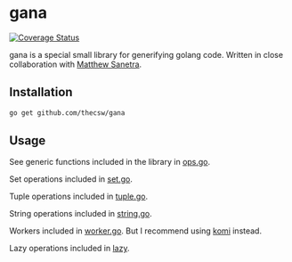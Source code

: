 # gana

[![Coverage Status](https://coveralls.io/repos/github/thecsw/gana/badge.svg?branch=main)](https://coveralls.io/github/thecsw/gana?branch=main)

gana is a special small library for generifying golang code. Written in close 
collaboration with [Matthew Sanetra](https://github.com/matthewsanetra).

## Installation

```bash
go get github.com/thecsw/gana
```

## Usage

See generic functions included in the library in [ops.go](ops.go).

Set operations included in [set.go](set.go).

Tuple operations included in [tuple.go](tuple.go).

String operations included in [string.go](string.go).

Workers included in [worker.go](worker.go). But I recommend using
[komi](https://github.com/thecsw/komi) instead.

Lazy operations included in [lazy](lazy).
